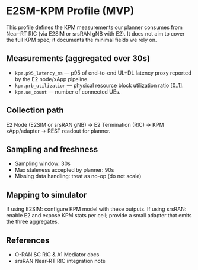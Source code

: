 # E2SM-KPM Profile (MVP)

This profile defines the KPM measurements our planner consumes from Near-RT RIC (via E2SIM or srsRAN gNB with E2).
It does not aim to cover the full KPM spec; it documents the minimal fields we rely on.

## Measurements (aggregated over 30s)
- `kpm.p95_latency_ms` — p95 of end-to-end UL+DL latency proxy reported by the E2 node/xApp pipeline.
- `kpm.prb_utilization` — physical resource block utilization ratio [0..1].
- `kpm.ue_count` — number of connected UEs.

## Collection path
E2 Node (E2SIM or srsRAN gNB) → E2 Termination (RIC) → KPM xApp/adapter → REST readout for planner.

## Sampling and freshness
- Sampling window: 30s
- Max staleness accepted by planner: 90s
- Missing data handling: treat as no-op (do not scale)

## Mapping to simulator
If using E2SIM: configure KPM model with these outputs.
If using srsRAN: enable E2 and expose KPM stats per cell; provide a small adapter that emits the three aggregates.

## References
- O-RAN SC RIC & A1 Mediator docs
- srsRAN Near-RT RIC integration note
